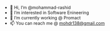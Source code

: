 - 👋 Hi, I’m @mohammad-rashid
- 👀 I’m interested in Software Enineering
- 🌱 I’m currently working @ Promact
- 📫 You can reach me @ mohdr138@gmail.com

<!---
mohammad-rashid/mohammad-rashid is a ✨ special ✨ repository because its `README.md` (this file) appears on your GitHub profile.
You can click the Preview link to take a look at your changes.
--->
